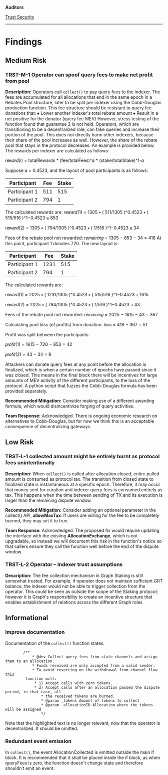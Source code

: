 **Auditors**

[Trust Security](https://twitter.com/trust__90)


---


# Findings


## Medium Risk
### TRST-M-1 Operator can spoof query fees to make net profit from pool

**Description:**
Operators call `collect()` to pay query fees to the indexer. The fees are accumulated for all allocations that end in the same epoch in a Rebates.Pool structure, later to be split per indexer using the Cobb-Douglas production function.
This fee structure should be resistant to query fee donations that:
⦁	Lower another indexer's total rebate amount
⦁	Result in a net positive for the donator (query fee MEV)
However, stress testing of the function found that guarantee 2 is not held. Operators, which are transitioning to be a decentralized role, can fake queries and increase their portion of the pool. This does not directly harm other indexers, because their share of the pool increases as well. However, the share of the rebate pool that stays in the protocol decreases.
An example is provided below. The rewards per indexer are calculated as follows:
 
𝑟𝑒𝑤𝑎𝑟𝑑(i) = totalRewards * (fee/totalFees)^𝛼 * (stake/totalStake)^1-𝛼 

Suppose 𝛼 = 0.4523, and the layout of pool participants is as follows:


|  Participant  | Fee  | Stake|
|---------------|------|------|
| Participant 1 | 511  | 515  |
| Participant 2 | 794  | 1    |


The calculated rewards are:
𝑟𝑒𝑤𝑎𝑟𝑑(1) = 1305 ∗ ( 511/1305 )^0.4523 ∗ ( 515/516 )^1−0.4523 ≅ 853

r𝑒𝑤𝑎𝑟𝑑(2) = 1305 ∗ ( 794/1305 )^0.4523 ∗ ( 1/516 )^1−0.4523 ≅ 34

Fees of the rebate pool not rewarded:
r𝑒𝑚𝑎𝑖𝑛𝑖𝑛𝑔 = 1305 − 853 − 34 = 418
At this point, participant 1 donates 720. The new layout is:

|  Participant  | Fee   | Stake|
|---------------|-------|------|
| Participant 1 | 1231  | 515  |
| Participant 2 | 794   | 1    |

The calculated rewards are:


r𝑒𝑤𝑎𝑟𝑑(1) = 2025 ∗ ( 1231/1305 )^0.4523 ∗ ( 515/516 )^1−0.4523 ≅ 1615

r𝑒𝑤𝑎𝑟𝑑(2) = 2025 ∗ ( 794/1305 )^0.4523 ∗ ( 1/516 )^1−0.4523 ≅ 43

Fees of the rebate pool not rewarded:
𝑟𝑒𝑚𝑎𝑖𝑛𝑖𝑛𝑔 = 2025 − 1615 − 43 = 367

Calculating pool loss (of profits) from donation:
𝑙𝑜𝑠𝑠 = 418 − 367 = 51

Profit was split between the participants:

𝑝𝑟𝑜𝑓𝑖𝑡(1) = 1615 − 720 − 853 = 42

𝑝𝑟𝑜𝑓𝑖𝑡(2) = 43 − 34 = 9

Attackers can donate query fees at any point before the allocation is finalized, which is when 
a certain number of epochs have passed since it was closed. This means in the final block 
there will be incentives for large amounts of MEV activity of the different participants, to the 
loss of the protocol.
A python script that fuzzes the Cobb-Douglas formula has been provided separately.


**Recommended Mitigation:**
Consider making use of a different awarding formula, which would disincentivize forging of 
query activities.

**Team Response:**
Acknowledged. There is ongoing economic research on alternatives to Cobb-Douglas, but for 
now we think this is an acceptable consequence of decentralizing gateways.



## Low Risk
### TRST-L-1 collected amount might be entirely burnt as protocol fees unintentionally

**Description:**
When `collect()` is called after allocation closed, entire pulled amount is consumed as protocol 
tax. The transition from closed state to finalized state is instantaneous at a specific epoch. 
Therefore, it may occur that money sent for curation and indexer query fees is consumed 
entirely as tax. This happens when the time between sending of TX and its execution is 
larger than the remaining dispute window.

**Recommended Mitigation:**
Consider adding an optional parameter in the collect() API, **allowMaxTax**. If users are willing 
for the fee to be completely burned, they may set it to true.

**Team Response:**
Acknowledged. The proposed fix would require updating the interface with the existing 
**AllocationExchange**, which is not upgradable, so instead we will document this risk in the 
function's notice so that callers ensure they call the function well before the end of the 
dispute window.

### TRST-L-2 Operator – Indexer trust assumptions
**Description:**
The fee collection mechanism in Graph Staking is still somewhat trusted. For example, if 
operator does not maintain sufficient GRT balance, the indexer would not be able to trigger 
collection from the operator. This could be seen as outside the scope of the Staking 
protocol; however it is Graph's responsibility to create an incentive structure that enables 
establishment of relations across the different Graph roles



## Informational
### Improve documentation
Documentation of the `collect()` function states:
```solidity
        /**
            * @dev Collect query fees from state channels and assign them to an allocation.
            * Funds received are only accepted from a valid sender.
            * To avoid reverting on the withdrawal from channel flow this 
         function will:
             * 1) Accept calls with zero tokens.
             * 2) Accept calls after an allocation passed the dispute period, in that case, all
                * the received tokens are burned.
                * @param _tokens Amount of tokens to collect
                * @param _allocationID Allocation where the tokens will be assigned
                */
```
Note that the highlighted text is no longer relevant, now that the operator is decentralized. 
It should be omitted.

### Redundant event emission

In `collect()`, the event AllocationCollected is emitted outside the main if block. It is 
recommended that it shall be placed inside the if block, as when queryFees is zero, the 
function doesn't change state and therefore shouldn’t emit an event.